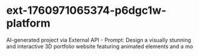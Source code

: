 # ext-1760971065374-p6dgc1w-platform
AI-generated project via External API - Prompt: Design a visually stunning and interactive 3D portfolio website featuring animated elements and a mo
